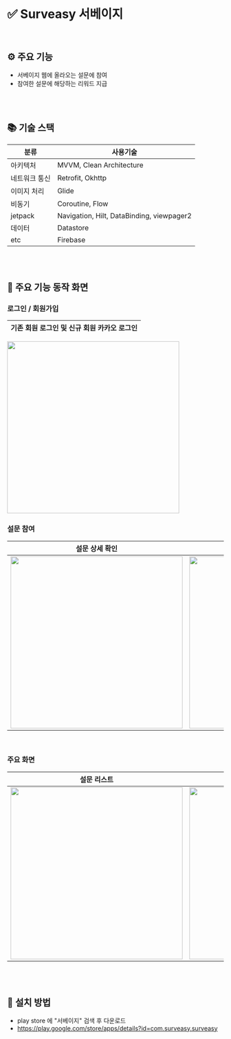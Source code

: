 # ✅ Surveasy 서베이지
<br>

## ⚙️ 주요 기능
* 서베이지 웹에 올라오는 설문에 참여
* 참여한 설문에 해당하는 리워드 지급
  
<br><br>

## 📚 기술 스택

| 분류          | 사용기술                                  |
| ------------- | ----------------------------------------- |
| 아키텍처      | MVVM, Clean Architecture                  |
| 네트워크 통신 | Retrofit, Okhttp                          |
| 이미지 처리   | Glide                                     |
| 비동기        | Coroutine, Flow                           |
| jetpack       | Navigation, Hilt, DataBinding, viewpager2 |
| 데이터        | Datastore                                 |
| etc           | Firebase                                  |

<br><br>



## 📲 주요 기능 동작 화면

### 로그인 / 회원가입
기존 회원 로그인 및 신규 회원 카카오 로그인|
|------|
<img src="https://github.com/seoyamin/Surveasy-app/assets/82799840/4029d153-6ffa-44bf-a961-715032d9c9a3" width="400" heigth="1000">

<br>

### 설문 참여
설문 상세 확인|설문 참여|
|------|---|
|<img src="https://github.com/seoyamin/Surveasy-app/assets/82799840/e8a176f0-c60d-46ea-b0dd-d8da7db23b63" width="400" heigth="1000">|<img src="https://github.com/seoyamin/Surveasy-app/assets/82799840/a48c82da-f8e3-400f-8abd-c8879c97050b" width="400" heigth="1000">|

<br>

### 주요 화면

설문 리스트|정산 내역 확인|
|------|---|
|<img src="https://github.com/seoyamin/Surveasy-app/assets/82799840/bd4559f8-328e-4a7e-9480-099d3d430fd5" width="400" heigth="1000">|<img src="https://github.com/seoyamin/Surveasy-app/assets/82799840/464bdddb-4fea-4569-8094-9615561fdb51" width="400" heigth="1000">|




<br><br>

## 📱 설치 방법
* play store 에 "서베이지" 검색 후 다운로드
* https://play.google.com/store/apps/details?id=com.surveasy.surveasy

